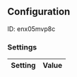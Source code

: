 # <nil>
## Configuration
ID:  enx05mvp8c



### Settings
| Setting | Value  |
| :------------------------ | ---------------------------------------- |
 



